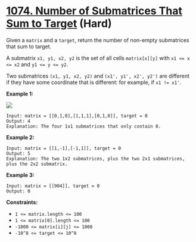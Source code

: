 # [1074. Number of Submatrices That Sum to Target][link] (Hard)

[link]: https://leetcode.com/problems/number-of-submatrices-that-sum-to-target/

Given a `matrix` and a `target`, return the number of non-empty submatrices that sum to target.

A submatrix `x1, y1, x2, y2` is the set of all cells `matrix[x][y]` with `x1 <= x <= x2` and `y1 <=
y <= y2`.

Two submatrices `(x1, y1, x2, y2)` and `(x1', y1', x2', y2')` are different if they have some
coordinate that is different: for example, if `x1 != x1'`.

**Example 1:**

![](https://assets.leetcode.com/uploads/2020/09/02/mate1.jpg)

```
Input: matrix = [[0,1,0],[1,1,1],[0,1,0]], target = 0
Output: 4
Explanation: The four 1x1 submatrices that only contain 0.
```

**Example 2:**

```
Input: matrix = [[1,-1],[-1,1]], target = 0
Output: 5
Explanation: The two 1x2 submatrices, plus the two 2x1 submatrices, plus the 2x2 submatrix.
```

**Example 3:**

```
Input: matrix = [[904]], target = 0
Output: 0
```

**Constraints:**

- `1 <= matrix.length <= 100`
- `1 <= matrix[0].length <= 100`
- `-1000 <= matrix[i][j] <= 1000`
- `-10^8 <= target <= 10^8`
